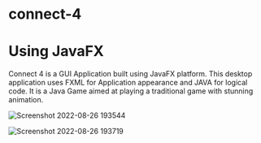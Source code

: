 # connect-4

# Using JavaFX

Connect 4 is a GUI Application built using JavaFX platform. This desktop
application uses FXML for Application appearance and JAVA for logical code.
It is a Java Game aimed at playing a traditional game with stunning
animation.




![Screenshot 2022-08-26 193544](https://user-images.githubusercontent.com/95761478/186954404-9adfb4c4-2ad2-4b38-b20f-74185bc38a48.jpg)

![Screenshot 2022-08-26 193719](https://user-images.githubusercontent.com/95761478/186954491-c19518d8-d07c-404c-818a-9f70e9d332d1.jpg)
